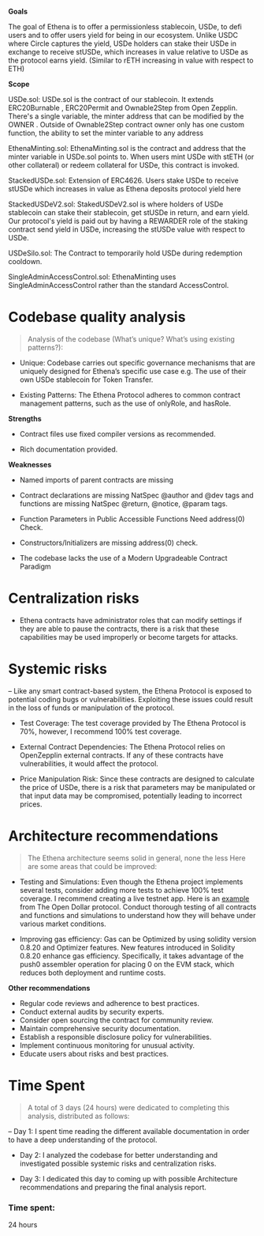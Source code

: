 **Goals**

The goal of Ethena is to offer a permissionless stablecoin, USDe, to defi users and to offer users yield for being in our ecosystem. Unlike USDC where Circle captures the yield, USDe holders can stake their USDe in exchange to receive stUSDe, which increases in value relative to USDe as the protocol earns yield. (Similar to rETH increasing in value with respect to ETH)

**Scope**

USDe.sol: USDe.sol is the contract of our stablecoin. It extends ERC20Burnable , ERC20Permit and Ownable2Step from Open Zepplin. There's a single variable, the minter address that can be modified by the OWNER . Outside of Ownable2Step contract owner only has one custom function, the ability to set the minter variable to any address

EthenaMinting.sol: EthenaMinting.sol is the contract and address that the minter variable in USDe.sol points to. When users mint USDe with stETH (or other collateral) or redeem collateral for USDe, this contract is invoked.

StackedUSDe.sol: Extension of ERC4626. Users stake USDe to receive stUSDe which increases in value as Ethena deposits protocol yield here

StackedUSDeV2.sol: StakedUSDeV2.sol is where holders of USDe stablecoin can stake their stablecoin, get stUSDe in return, and earn yield. Our protocol's yield is paid out by having a REWARDER role of the staking contract send yield in USDe, increasing the stUSDe value with respect to USDe.

USDeSilo.sol: The Contract to temporarily hold USDe during redemption cooldown.

SingleAdminAccessControl.sol: EthenaMinting uses SingleAdminAccessControl rather than the standard AccessControl.


# Codebase quality analysis
 
> Analysis of the codebase (What’s unique? What’s using existing patterns?): 
 
- Unique: Codebase carries out specific governance mechanisms that are uniquely designed for Ethena’s specific use case e.g. The use of their own USDe stablecoin for Token Transfer.
 
- Existing Patterns: The Ethena Protocol adheres to common contract management patterns, such as the use of onlyRole, and hasRole.
  
**Strengths**
 
- Contract files use fixed compiler versions as recommended.
 
- Rich documentation provided.
 
**Weaknesses**
 
- Named imports of parent contracts are missing
 
- Contract declarations are missing NatSpec @author and @dev tags and functions are missing NatSpec @return, @notice, @param tags.
 
- Function Parameters in Public Accessible Functions Need address(0) Check.
 
- Constructors/Initializers are missing address(0) check.

- The codebase lacks the use of a Modern Upgradeable Contract Paradigm
 
 
# Centralization risks
 
- Ethena contracts have administrator roles that can modify settings if they are able to pause the contracts, there is a risk that these capabilities may be used improperly or become targets for attacks.

# Systemic risks
 
– Like any smart contract-based system, the Ethena Protocol is exposed to potential coding bugs or vulnerabilities. Exploiting these issues could result in the loss of funds or manipulation of the protocol.
 
- Test Coverage: The test coverage provided by The Ethena Protocol is 70%, however, I recommend 100% test coverage.
 
- External Contract Dependencies: The Ethena Protocol relies on OpenZepplin external contracts. If any of these contracts have vulnerabilities, it would affect the protocol.

- Price Manipulation Risk: Since these contracts are designed to calculate the price of USDe, there is a risk that parameters may be manipulated or that input data may be compromised, potentially leading to incorrect prices. 

# Architecture recommendations
 
> The Ethena architecture seems solid in general, none the less Here are some areas that could be improved:

- Testing and Simulations: Even though the Ethena project implements several tests, consider adding more tests to achieve 100% test coverage. I recommend creating a live testnet app. Here is an [example](https://app.opendollar.com/) from The Open Dollar protocol. Conduct thorough testing of all contracts and functions and simulations to understand how they will behave under various market conditions. 

- Improving gas efficiency: Gas can be Optimized by using solidity version 0.8.20 and Optimizer features. New features introduced in Solidity 0.8.20 enhance gas efficiency. Specifically, it takes advantage of the push0 assembler operation for placing 0 on the EVM stack, which reduces both deployment and runtime costs. 


**Other recommendations**
 
- Regular code reviews and adherence to best practices.
- Conduct external audits by security experts.
- Consider open sourcing the contract for community review.
- Maintain comprehensive security documentation.
- Establish a responsible disclosure policy for vulnerabilities.
- Implement continuous monitoring for unusual activity.
- Educate users about risks and best practices.

# Time Spent

> A total of 3 days (24 hours) were dedicated to completing this analysis, distributed as follows: 

– Day 1: I spent time reading the different available documentation in order to have a deep understanding of the protocol.
 
- Day 2: I analyzed the codebase for better understanding and investigated possible systemic risks and centralization risks. 
 
- Day 3: I dedicated this day to coming up with possible Architecture recommendations and preparing the final analysis report.


### Time spent:
24 hours